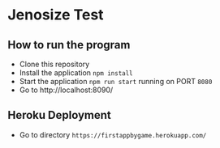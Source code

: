 # Jenosize Test

## How to run the program

- Clone this repository
- Install the application `npm install`
- Start the application `npm run start` running on PORT `8080`
- Go to http://localhost:8090/

## Heroku Deployment 

- Go to directory `https://firstappbygame.herokuapp.com/`
